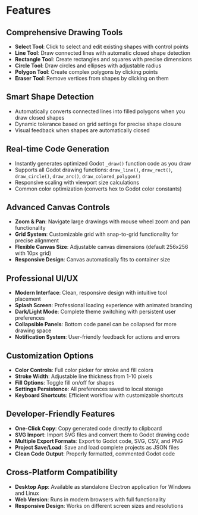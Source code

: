# Features

## Comprehensive Drawing Tools
- **Select Tool**: Click to select and edit existing shapes with control points
- **Line Tool**: Draw connected lines with automatic closed shape detection
- **Rectangle Tool**: Create rectangles and squares with precise dimensions
- **Circle Tool**: Draw circles and ellipses with adjustable radius
- **Polygon Tool**: Create complex polygons by clicking points
- **Eraser Tool**: Remove vertices from shapes by clicking on them

## Smart Shape Detection
- Automatically converts connected lines into filled polygons when you draw closed shapes
- Dynamic tolerance based on grid settings for precise shape closure
- Visual feedback when shapes are automatically closed

## Real-time Code Generation
- Instantly generates optimized Godot `_draw()` function code as you draw
- Supports all Godot drawing functions: `draw_line()`, `draw_rect()`, `draw_circle()`, `draw_arc()`, `draw_colored_polygon()`
- Responsive scaling with viewport size calculations
- Common color optimization (converts hex to Godot color constants)

## Advanced Canvas Controls
- **Zoom & Pan**: Navigate large drawings with mouse wheel zoom and pan functionality
- **Grid System**: Customizable grid with snap-to-grid functionality for precise alignment
- **Flexible Canvas Size**: Adjustable canvas dimensions (default 256x256 with 10px grid)
- **Responsive Design**: Canvas automatically fits to container size

## Professional UI/UX
- **Modern Interface**: Clean, responsive design with intuitive tool placement
- **Splash Screen**: Professional loading experience with animated branding
- **Dark/Light Mode**: Complete theme switching with persistent user preferences
- **Collapsible Panels**: Bottom code panel can be collapsed for more drawing space
- **Notification System**: User-friendly feedback for actions and errors

## Customization Options
- **Color Controls**: Full color picker for stroke and fill colors
- **Stroke Width**: Adjustable line thickness from 1-10 pixels
- **Fill Options**: Toggle fill on/off for shapes
- **Settings Persistence**: All preferences saved to local storage
- **Keyboard Shortcuts**: Efficient workflow with customizable shortcuts

## Developer-Friendly Features
- **One-Click Copy**: Copy generated code directly to clipboard
- **SVG Import**: Import SVG files and convert them to Godot drawing code
- **Multiple Export Formats**: Export to Godot code, SVG, CSV, and PNG
- **Project Save/Load**: Save and load complete projects as JSON files
- **Clean Code Output**: Properly formatted, commented Godot code

## Cross-Platform Compatibility
- **Desktop App**: Available as standalone Electron application for Windows and Linux
- **Web Version**: Runs in modern browsers with full functionality
- **Responsive Design**: Works on different screen sizes and resolutions

